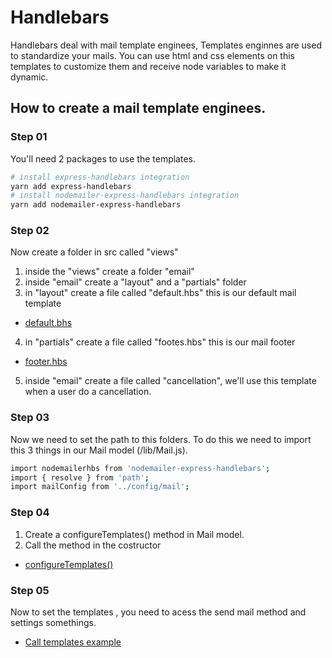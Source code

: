 # Handlebars
Handlebars deal with mail template enginees, Templates enginnes are used to standardize your mails. You can use html and css elements on this templates to customize them and receive node variables to make it dynamic.


## How to create a mail template enginees.

### Step 01
You'll need 2 packages to use the templates.
```bash
# install express-handlebars integration
yarn add express-handlebars
# install nodemailer-express-handlebars integration
yarn add nodemailer-express-handlebars
```

### Step 02
Now create a folder in src called "views"
1. inside the "views" create a folder "email"
2. inside "email" create a "layout" and a "partials" folder
3. in "layout" create a file called "default.hbs" this is our default mail template
* [default.bhs](https://github.com/AlvaroYmagawa/GoStack08/blob/master/Node.js/Handlebars/default.txt)
4. in "partials" create a file called "footes.hbs" this is our mail footer
* [footer.hbs](https://github.com/AlvaroYmagawa/GoStack08/blob/master/Node.js/Handlebars/footer.txt)
5. inside "email" create a file called "cancellation", we'll use this template when a user do a cancellation.

### Step 03
Now we need to set the path to this folders. To do this we need to import this 3 things in our Mail model (/lib/Mail.js).
```bash
import nodemailerhbs from 'nodemailer-express-handlebars';
import { resolve } from 'path';
import mailConfig from '../config/mail';
```

### Step 04
1. Create a configureTemplates() method in Mail model.
2. Call the method in the costructor
* [configureTemplates()](https://github.com/AlvaroYmagawa/GoStack08/blob/master/Node.js/Handlebars/configigureTemplates.txt)

### Step 05
Now to set the templates , you need to acess the send mail method and settings somethings.
* [Call templates example](https://github.com/AlvaroYmagawa/GoStack08/blob/master/Node.js/Handlebars/callTemplates.txt)


